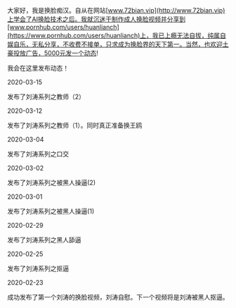 大家好，我是换脸痴汉。自从在网站[www.72bian.vip](http://www.72bian.vip)上学会了AI换脸技术之后。我就沉迷于制作成人换脸视频并分享到[www.pornhub.com/users/huanlianch](https://www.pornhub.com/users/huanlianch)上，我已上瘾无法自拔，纯属自娱自乐，无私分享，不收费不接单，只求成为换脸界的天下第一。当然，也欢迎土豪投放广告，5000元发一个动态!


我会在这里发布动态！

2020-03-15

发布了刘涛系列之教师（2）


2020-03-12

发布了刘涛系列之教师（1）。同时真正准备换王鸥

2020-03-04

发布了刘涛系列之口交


2020-03-02

发布了刘涛系列之被黑人操逼(2)


2020-03-01

发布了刘涛系列之被黑人操逼(1)


2020-02-29

发布了刘涛系列之黑人舔逼

2020-02-25

发布了刘涛系列之抠逼

2020-02-23

成功发布了第一个刘涛的换脸视频，刘涛自慰。下一个视频将是刘涛被黑人抠逼。

